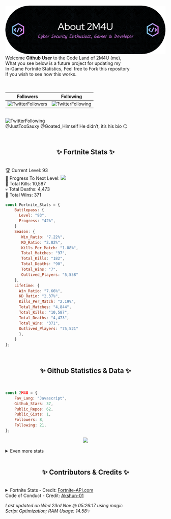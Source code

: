 
  ![Header](./src/github-banner.png)
  <br>
  Welcome **Github User** to the Code Land of 2M4U (me),<br>
  What you see below is a future project for updating my<br>
  In-Game Fortnite Statistics, Feel free to Fork this repository<br>
  If you wish to see how this works.
  <br><br>
  <br>
  
  | Followers  | Following |
  | ---------- |:---------:|
  | ![TwitterFollowers](https://img.shields.io/badge/Twitter%20Followers-78-blue)  | ![TwitterFollowing](https://img.shields.io/badge/Twitter%20Following-231-blue)  |


  <br>![TwitterFollowing](https://img.shields.io/badge/Latest%20Tweet--blue)<br>
  @JustTooSauxy @Goated_Himself He didn’t, it’s his bio 😏
   
  <br><h2 align="center"> ✨ Fortnite Stats ✨</h2><br>
  🏆 Current Level: 93<br>
  🎉 Progress To Next Level: ![](https://geps.dev/progress/42)<br>
  🎯 Total Kills: 10,587<br>
  💀 Total Deaths: 4,473<br>
  👑 Total Wins: 371<br>

```js
const Fortnite_Stats = {
    Battlepass: {
      Level: "93",
      Progress: "42%",    
    }
    Season: { 
       Win_Ratio: "7.22%",
       KD_Ratio: "2.02%",
       Kills_Per_Match: "1.88%",
       Total_Matches: "97",
       Total_Kills: "182",
       Total_Deaths: "90",
       Total_Wins: "7",
       Outlived_Players: "5,558"
    },
    Lifetime: {
      Win_Ratio: "7.66%",
      KD_Ratio: "2.37%",
      Kills_Per_Match: "2.19%",
      Total_Matches: "4,844",
      Total_Kills: "10,587",
      Total_Deaths: "4,473",
      Total_Wins: "371",
      Outlived_Players: "75,521"
      },
    }
}; 
```


<br><h2 align="center"> ✨ Github Statistics & Data ✨</h2><br>

```js
const 2M4U = {
    Fav_Lang: "Javascript",
    Github_Stars: 37,
    Public_Repos: 62,
    Public_Gists: 1,
    Followers: 8,
    Following: 21,
}; 
```

<p align="center">
<img src="https://github-readme-streak-stats.herokuapp.com/?user=2M4U&theme=tokyonight">
</p>
<details>
  <summary>
      Even more stats
  </summary>
  <p align="center">
    <img src="https://github-profile-trophy.vercel.app/?username=2M4U&theme=dracula">
    <img src="https://github-readme-stats.vercel.app/api?username=2M4U&theme=tokyonight&count_private=true&show_icons=true&include_all_commits=true">
  </p>
</details>
<br><h2 align="center"> ✨ Contributors & Credits ✨</h2><br>
<details>
  <summary>
      Fortnite Stats - Credit: <a href="https://fortnite-api.com/?utm_source=github.com/2M4U/2M4U">Fortnite-API.com</a><br>
      Code of Conduct - Credit: <a href="https://github.com/Akshun-01">Akshun-01</a>
  </summary>
</details>

<!-- Last updated on Wed Nov 23 2022 05:26:17 GMT+0000 (Coordinated Universal Time) ;-;-->
<i>Last updated on  Wed 23rd Nov @ 05:26:17 using magic<br>
Script Optimization; RAM Usage: 14.58</i>✨